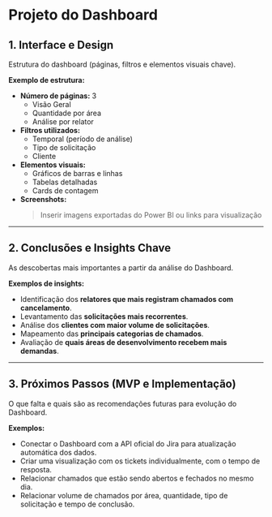 # Projeto do Dashboard

## 1. Interface e Design

Estrutura do dashboard (páginas, filtros e elementos visuais chave).  

**Exemplo de estrutura:**  
- **Número de páginas:** 3  
  - Visão Geral  
  - Quantidade por área  
  - Análise por relator  
- **Filtros utilizados:**  
  - Temporal (período de análise)  
  - Tipo de solicitação
  - Cliente  
- **Elementos visuais:**  
  - Gráficos de barras e linhas  
  - Tabelas detalhadas  
  - Cards de contagem 
- **Screenshots:**  
  > Inserir imagens exportadas do Power BI ou links para visualização

---

## 2. Conclusões e Insights Chave

As descobertas mais importantes a partir da análise do Dashboard.  

**Exemplos de insights:**  
- Identificação dos **relatores que mais registram chamados com cancelamento**.  
- Levantamento das **solicitações mais recorrentes**.  
- Análise dos **clientes com maior volume de solicitações**.  
- Mapeamento das **principais categorias de chamados**.  
- Avaliação de **quais áreas de desenvolvimento recebem mais demandas**.

---

## 3. Próximos Passos (MVP e Implementação)

O que falta e quais são as recomendações futuras para evolução do Dashboard.  

**Exemplos:**  
- Conectar o Dashboard com a API oficial do Jira para atualização automática dos dados.  
- Criar uma visualização com os tickets individualmente, com o tempo de resposta.  
- Relacionar chamados que estão sendo abertos e fechados no mesmo dia.
- Relacionar volume de chamados por área, quantidade, tipo de solicitação e tempo de conclusão.

